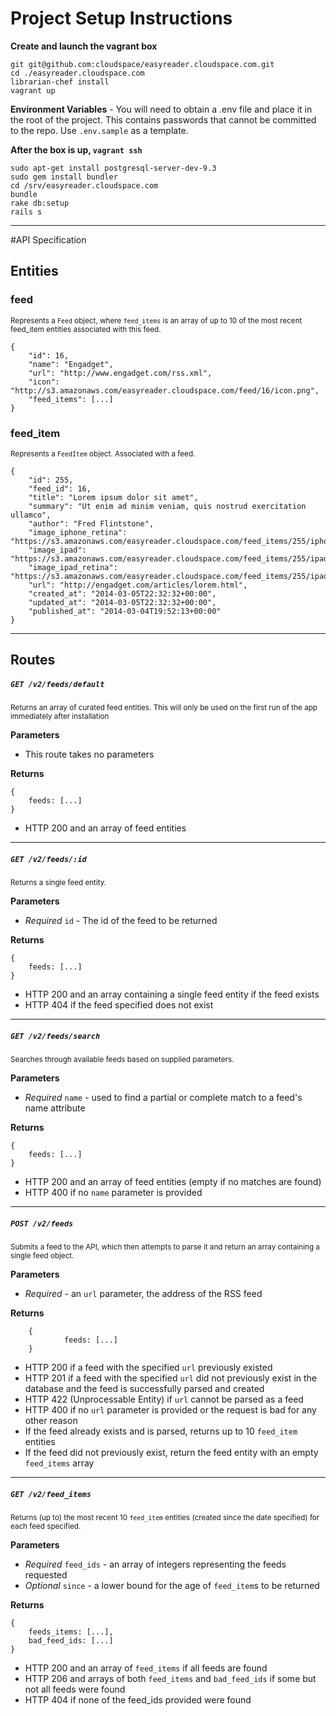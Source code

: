 # Project Setup Instructions

__Create and launch the vagrant box__

	git git@github.com:cloudspace/easyreader.cloudspace.com.git
    cd ./easyreader.cloudspace.com
    librarian-chef install
    vagrant up

__Environment Variables__ - You will need to obtain a .env file and place it in the root of the project. This contains passwords that cannot be committed to the repo. Use `.env.sample` as a template.

__After the box is up, `vagrant ssh`__

    sudo apt-get install postgresql-server-dev-9.3
    sudo gem install bundler
    cd /srv/easyreader.cloudspace.com
    bundle
    rake db:setup
    rails s

***

#API Specification

## Entities

### feed
<small>Represents a `Feed` object, where `feed_items` is an array of up to 10 of the most recent feed_item entities associated with this feed.</small>

    {
    	"id": 16,
    	"name": "Engadget",
    	"url": "http://www.engadget.com/rss.xml",
    	"icon": "http://s3.amazonaws.com/easyreader.cloudspace.com/feed/16/icon.png",
    	"feed_items": [...]
    }

### feed_item
<small>Represents a `FeedItem` object. Associated with a feed.</small>

    {
        "id": 255,
        "feed_id": 16,
        "title": "Lorem ipsum dolor sit amet",
        "summary": "Ut enim ad minim veniam, quis nostrud exercitation ullamco",
        "author": "Fred Flintstone",
        "image_iphone_retina": "https://s3.amazonaws.com/easyreader.cloudspace.com/feed_items/255/iphone_retina.jpg",
        "image_ipad": "https://s3.amazonaws.com/easyreader.cloudspace.com/feed_items/255/ipad.jpg",
        "image_ipad_retina": "https://s3.amazonaws.com/easyreader.cloudspace.com/feed_items/255/ipad_retina.jpg",
    	"url": "http://engadget.com/articles/lorem.html",
    	"created_at": "2014-03-05T22:32:32+00:00",
    	"updated_at": "2014-03-05T22:32:32+00:00",
    	"published_at": "2014-03-04T19:52:13+00:00"
    }

---
## Routes

##### `GET /v2/feeds/default`
<small>Returns an array of curated feed entities. This will only be used on the first run of the app immediately after installation</small>

__Parameters__

- This route takes no parameters

__Returns__


    {
        feeds: [...]
    }

- HTTP 200 and an array of feed entities

---
##### `GET /v2/feeds/:id`
<small>Returns a single feed entity.</small>

__Parameters__

- _Required_ `id` - The id of the feed to be returned

__Returns__


    {
        feeds: [...]
    }

- HTTP 200 and an array containing a single feed entity if the feed exists
- HTTP 404 if the feed specified does not exist

---
##### `GET /v2/feeds/search`
<small>Searches through available feeds based on supplied parameters.</small>

__Parameters__

- _Required_ `name` - used to find a partial or complete match to a feed's name attribute

__Returns__

    {
        feeds: [...]
    }

- HTTP 200 and an array of feed entities (empty if no matches are found)
- HTTP 400 if no `name` parameter is provided

---
##### `POST /v2/feeds`
<small>Submits a feed to the API, which then attempts to parse it and return an array containing a single feed object.</small>

__Parameters__

- _Required_ - an `url` parameter, the address of the RSS feed

__Returns__

		{
				feeds: [...]
		}

- HTTP 200 if a feed with the specified `url` previously existed
- HTTP 201 if a feed with the specified `url` did not previously exist in the database and the feed is successfully parsed and created
- HTTP 422 (Unprocessable Entity) if `url` cannot be parsed as a feed
- HTTP 400 if no `url` parameter is provided or the request is bad for any other reason
- If the feed already exists and is parsed, returns up to 10 `feed_item` entities
- If the feed did not previously exist, return the feed entity with an empty `feed_items` array

---
##### `GET /v2/feed_items`
<small>Returns (up to) the most recent 10 `feed_item` entities (created since the date specified) for each feed specified.</small>

__Parameters__

- _Required_ `feed_ids` - an array of integers representing the feeds requested
- _Optional_ `since` - a lower bound for the age of `feed_item`s to be returned

__Returns__

    {
        feeds_items: [...],
        bad_feed_ids: [...]
    }

- HTTP 200 and an array of `feed_items` if all feeds are found
- HTTP 206 and arrays of both `feed_items` and `bad_feed_ids` if some but not all feeds were found
- HTTP 404 if none of the feed_ids provided were found
